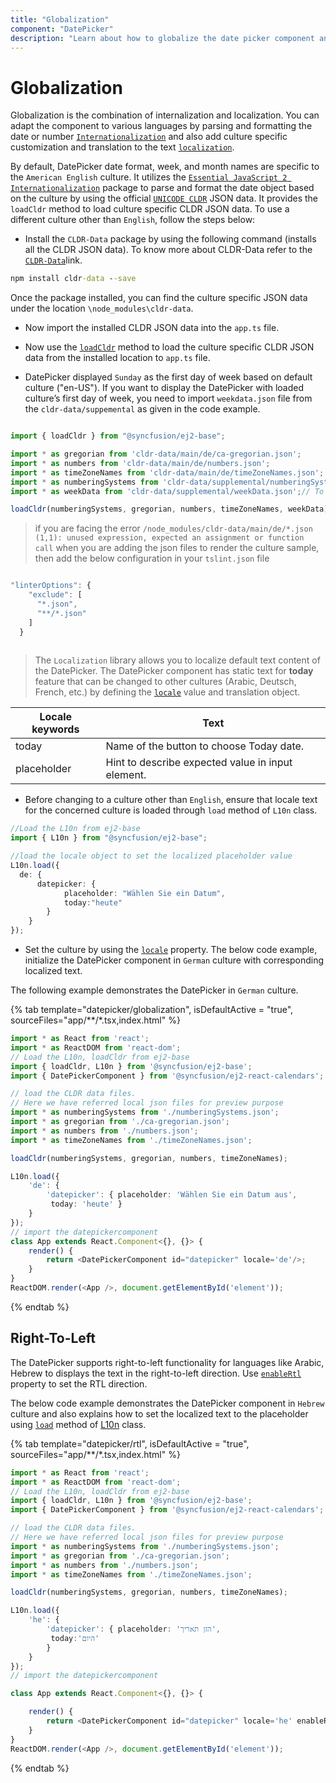 ```yaml
---
title: "Globalization"
component: "DatePicker"
description: "Learn about how to globalize the date picker component and how to localize the culture related content."
---
```


# Globalization

Globalization is the combination of internalization and localization. You can adapt the component to
various languages by parsing and formatting the date or
number [`Internationalization`](../common/internationalization/) and also add culture specific customization and translation to the text [`localization`](../common/localization/).

By default, DatePicker date format, week, and month names are specific to the `American English` culture. It utilizes the
[`Essential JavaScript 2 Internationalization`](../common/internationalization/)
package to parse and format the date object based on the culture by using the official [`UNICODE CLDR`](http://cldr.unicode.org/)
JSON data. It provides the `loadCldr` method to load culture specific CLDR JSON data. To use a different culture other
than `English`, follow the steps below:

* Install the `CLDR-Data` package by using the following command (installs all the CLDR JSON data). To know more about CLDR-Data refer to the [`CLDR-Data`](http://cldr.unicode.org/index/cldr-spec/json)link.

```cmd
npm install cldr-data --save
```

Once the package installed, you can find the culture
specific JSON data under the location `\node_modules\cldr-data`.

* Now import the installed CLDR JSON data into the `app.ts` file.

* Now use the
[`loadCldr`](http://ej2.syncfusion.com/documentation/base/internationalization#cldr-data-dependencies)
method
to load the culture specific CLDR JSON data
from the installed location to `app.ts` file.

* DatePicker displayed `Sunday` as the first day of week based on default culture ("en-US"). If you want to display the DatePicker with loaded culture’s first day of week, you need to import `weekdata.json` file from the `cldr-data/suppemental` as given in the code example.

```typescript

import { loadCldr } from "@syncfusion/ej2-base";

import * as gregorian from 'cldr-data/main/de/ca-gregorian.json';
import * as numbers from 'cldr-data/main/de/numbers.json';
import * as timeZoneNames from 'cldr-data/main/de/timeZoneNames.json';
import * as numberingSystems from 'cldr-data/supplemental/numberingSystems.json';
import * as weekData from 'cldr-data/supplemental/weekData.json';// To load the culture based first day of week

loadCldr(numberingSystems, gregorian, numbers, timeZoneNames, weekData);
```

> if you are facing the error `/node_modules/cldr-data/main/de/*.json (1,1): unused expression, expected an assignment or function call` when you are adding the json files to render the culture sample, then add the below configuration in your `tslint.json` file

```typescript

"linterOptions": {
    "exclude": [
      "*.json",
      "**/*.json"
    ]
  }
  
```

> The `Localization` library allows you to localize default text content of the DatePicker. The DatePicker component has static text for  **today** feature that can be changed to other cultures (Arabic, Deutsch, French, etc.) by defining the
[`locale`](../api/datepicker#locale) value and translation object.

Locale keywords |Text
-----|-----
today | Name of the button to choose Today date.
placeholder | Hint to describe expected value in input element.

* Before changing to a culture other than `English`, ensure that locale text for the concerned culture is loaded through `load` method of
  `L10n` class.

```typescript
//Load the L10n from ej2-base
import { L10n } from "@syncfusion/ej2-base";

//load the locale object to set the localized placeholder value
L10n.load({
  de: {
      datepicker: {
            placeholder: "Wählen Sie ein Datum",
            today:"heute"
        }
    }
});
```

* Set the culture by using the
[`locale`](../api/datepicker#locale)
property. The below code example, initialize
the DatePicker component in `German` culture with
corresponding localized text.

The following example demonstrates the DatePicker in `German` culture.

{% tab template="datepicker/globalization", isDefaultActive = "true", sourceFiles="app/**/*.tsx,index.html" %}

```typescript
import * as React from 'react';
import * as ReactDOM from 'react-dom';
// Load the L10n, loadCldr from ej2-base
import { loadCldr, L10n } from '@syncfusion/ej2-base';
import { DatePickerComponent } from '@syncfusion/ej2-react-calendars';

// load the CLDR data files.
// Here we have referred local json files for preview purpose
import * as numberingSystems from './numberingSystems.json';
import * as gregorian from './ca-gregorian.json';
import * as numbers from './numbers.json';
import * as timeZoneNames from './timeZoneNames.json';

loadCldr(numberingSystems, gregorian, numbers, timeZoneNames);

L10n.load({
    'de': {
        'datepicker': { placeholder: 'Wählen Sie ein Datum aus',
         today: 'heute' }
    }
});
// import the datepickercomponent
class App extends React.Component<{}, {}> {
    render() {
        return <DatePickerComponent id="datepicker" locale='de'/>;
    }
}
ReactDOM.render(<App />, document.getElementById('element'));
```

{% endtab %}

## Right-To-Left

The DatePicker supports right-to-left functionality for languages like Arabic, Hebrew to displays
the text in the right-to-left direction. Use
[`enableRtl`](../api/datepicker#enablertl)
property to set the RTL direction.

The below code example demonstrates the DatePicker component in `Hebrew` culture and
also explains how to set the localized text to
the placeholder using
[`load`](http://ej2.syncfusion.com/documentation/api/base/l10n#load)
 method of
[L10n](http://ej2.syncfusion.com/documentation/api/base/l10n/)
class.

{% tab template="datepicker/rtl", isDefaultActive = "true", sourceFiles="app/**/*.tsx,index.html" %}

```typescript
import * as React from 'react';
import * as ReactDOM from 'react-dom';
// Load the L10n, loadCldr from ej2-base
import { loadCldr, L10n } from '@syncfusion/ej2-base';
import { DatePickerComponent } from '@syncfusion/ej2-react-calendars';

// load the CLDR data files.
// Here we have referred local json files for preview purpose
import * as numberingSystems from './numberingSystems.json';
import * as gregorian from './ca-gregorian.json';
import * as numbers from './numbers.json';
import * as timeZoneNames from './timeZoneNames.json';

loadCldr(numberingSystems, gregorian, numbers, timeZoneNames);

L10n.load({
    'he': {
        'datepicker': { placeholder: 'הזן תאריך',
         today:'היום'
        }
    }
});
// import the datepickercomponent

class App extends React.Component<{}, {}> {

    render() {
        return <DatePickerComponent id="datepicker" locale='he' enableRtl={true} />;
    }
}
ReactDOM.render(<App />, document.getElementById('element'));

```

{% endtab %}